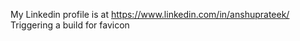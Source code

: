 My Linkedin profile is at <https://www.linkedin.com/in/anshuprateek/>
Triggering a build for favicon
